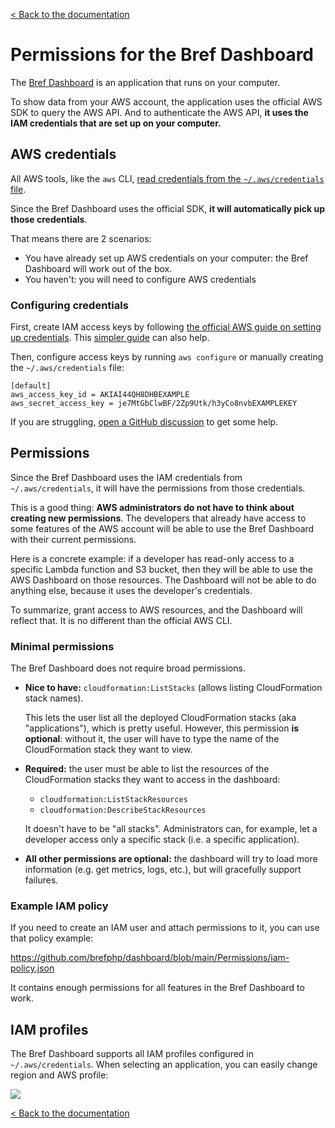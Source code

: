 [< Back to the documentation](https://github.com/brefphp/dashboard)

# Permissions for the Bref Dashboard

The [Bref Dashboard](https://dashboard.bref.sh/) is an application that runs on your computer.

To show data from your AWS account, the application uses the official AWS SDK to query the AWS API. And to authenticate the AWS API, **it uses the IAM credentials that are set up on your computer.**

## AWS credentials

All AWS tools, like the `aws` CLI, [read credentials from the `~/.aws/credentials` file](https://docs.aws.amazon.com/cli/latest/userguide/cli-configure-files.html).

Since the Bref Dashboard uses the official SDK, **it will automatically pick up those credentials**.

That means there are 2 scenarios:

- You have already set up AWS credentials on your computer: the Bref Dashboard will work out of the box.
- You haven't: you will need to configure AWS credentials

### Configuring credentials

First, create IAM access keys by following [the official AWS guide on setting up credentials](https://docs.aws.amazon.com/cli/latest/userguide/cli-configure-quickstart.html#cli-configure-quickstart-config). This [simpler guide](https://bref.sh/docs/installation/aws-keys.html) can also help.

Then, configure access keys by running `aws configure` or manually creating the `~/.aws/credentials` file:

```
[default]
aws_access_key_id = AKIAI44QH8DHBEXAMPLE
aws_secret_access_key = je7MtGbClwBF/2Zp9Utk/h3yCo8nvbEXAMPLEKEY
```

If you are struggling, [open a GitHub discussion](https://github.com/brefphp/dashboard/discussions) to get some help.

## Permissions

Since the Bref Dashboard uses the IAM credentials from `~/.aws/credentials`, it will have the permissions from those credentials.

This is a good thing: **AWS administrators do not have to think about creating new permissions**. The developers that already have access to some features of the AWS account will be able to use the Bref Dashboard with their current permissions.

Here is a concrete example: if a developer has read-only access to a specific Lambda function and S3 bucket, then they will be able to use the AWS Dashboard on those resources. The Dashboard will not be able to do anything else, because it uses the developer's credentials.

To summarize, grant access to AWS resources, and the Dashboard will reflect that. It is no different than the official AWS CLI.

### Minimal permissions

The Bref Dashboard does not require broad permissions.

- **Nice to have:** `cloudformation:ListStacks` (allows listing CloudFormation stack names).

  This lets the user list all the deployed CloudFormation stacks (aka "applications"), which is pretty useful. However, this permission **is optional**: without it, the user will have to type the name of the CloudFormation stack they want to view.

- **Required:** the user must be able to list the resources of the CloudFormation stacks they want to access in the dashboard:

  - `cloudformation:ListStackResources`
  - `cloudformation:DescribeStackResources`

  It doesn't have to be "all stacks". Administrators can, for example, let a developer access only a specific stack (i.e. a specific application).

- **All other permissions are optional:** the dashboard will try to load more information (e.g. get metrics, logs, etc.), but will gracefully support failures.

### Example IAM policy

If you need to create an IAM user and attach permissions to it, you can use that policy example:

https://github.com/brefphp/dashboard/blob/main/Permissions/iam-policy.json

It contains enough permissions for all features in the Bref Dashboard to work.

## IAM profiles

The Bref Dashboard supports all IAM profiles configured in `~/.aws/credentials`. When selecting an application, you can easily change region and AWS profile:

![](https://i.imgur.com/ArseGsc.png)

[< Back to the documentation](https://github.com/brefphp/dashboard)
